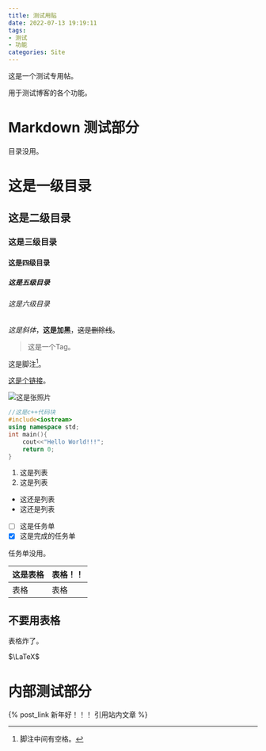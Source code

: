 ```yaml
---
title: 测试用贴
date: 2022-07-13 19:19:11
tags: 
- 测试
- 功能
categories: Site
---
```


这是一个测试专用帖。

用于测试博客的各个功能。

<!--more-->

# Markdown 测试部分

目录没用。

# 这是一级目录
## 这是二级目录
### 这是三级目录
#### 这是四级目录
##### 这是五级目录
###### 这是六级目录

*这是斜体*，**这是加黑**，~~这是删除线~~。

> 这是一个Tag。

这是脚注[^1]。

[这是个链接](https://dumblog.top/)。

![这是张照片](https://dumblog.top/favicon.ico)

```cpp
//这是c++代码块
#include<iostream>
using namespace std;
int main(){
	cout<<"Hello World!!!";
	return 0;
}
```

1. 这是列表
2. 这是列表

- 这还是列表
- 这还是列表

- [ ] 这是任务单
- [x] 这是完成的任务单

任务单没用。

这是表格 | 表格！！
----- | -----
表格 | 表格

## **不要用表格**
表格炸了。

$\LaTeX$

[^1]: 脚注中间有空格。

# 内部测试部分

{% post_link 新年好！！！ 引用站内文章 %}

